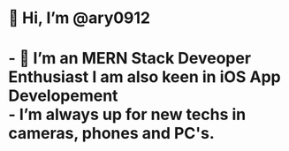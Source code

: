 <h1>👋 Hi, I’m @ary0912<h1>
- 👀 I’m an MERN Stack Deveoper Enthusiast
  I am also keen in iOS App Developement<br>
- I’m always up for new techs in cameras, phones and PC's.

<!---
ary0912/ary0912 is a ✨ special ✨ repository because its `README.md` (this file) appears on your GitHub profile.
You can click the Preview link to take a look at your changes.
--->
